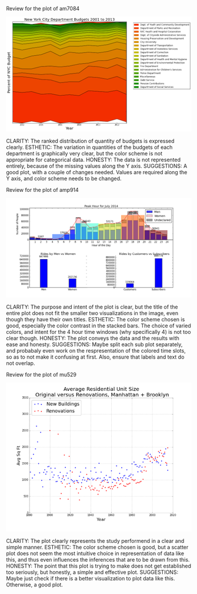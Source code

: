 Review for the plot of am7084

![alt tag](https://github.com/ManushiM/PUI2015_MMajumdar/blob/master/HW8/alec_visualization.png)

CLARITY: The ranked distribution of quantity of budgets is expressed clearly.
ESTHETIC: The variation in quantities of the budgets of each department is graphically very clear, but the color scheme is not appropriate for categorical data.
HONESTY: The data is not represented entirely, because of the missing values along the Y axis.
SUGGESTIONS: A good plot, with a couple of changes needed. Values are required along the Y axis, and color scheme needs to be changed.

Review for the plot of amp914

![alt tag](https://github.com/ManushiM/PUI2015_MMajumdar/blob/master/HW8/alan_visualization.png)

CLARITY: The purpose and intent of the plot is clear, but the title of the entire plot does not fit the smaller two visualizations in the image, even though they have their own titles.
ESTHETIC: The color scheme chosen is good, especially the color contrast in the stacked bars. The choice of varied colors, and intent for the 4 hour time windows (why specifically 4) is not too clear though.
HONESTY: The plot conveys the data and the results with ease and honesty.
SUGGESTIONS: Maybe split each sub plot separately, and probabaly even work on the respresentation of the colored time slots, so as to not make it confusing at first. Also, ensure that labels and text do not overlap.


Review for the plot of mu529

![alt tag](https://github.com/ManushiM/PUI2015_MMajumdar/blob/master/HW8/matthew_visualization.png)

CLARITY: The plot clearly represents the study performend in a clear and simple manner.
ESTHETIC: The color scheme chosen is good, but a scatter plot does not seem the most intuitive choice in representation of data like this, and thus even influences the inferences that are to be drawn from this.
HONESTY: The point that this plot is trying to make does not get established too seriously, but honestly, a simple and effective plot.
SUGGESTIONS: Maybe just check if there is a better visualization to plot data like this. Otherwise, a good plot.
